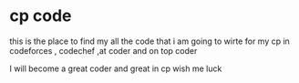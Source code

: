  # cp code
this is the place to find my all the code that i am going to wirte for my cp in codeforces , codechef ,at coder
and on top coder 



I will become a great coder and great in cp wish me luck 
